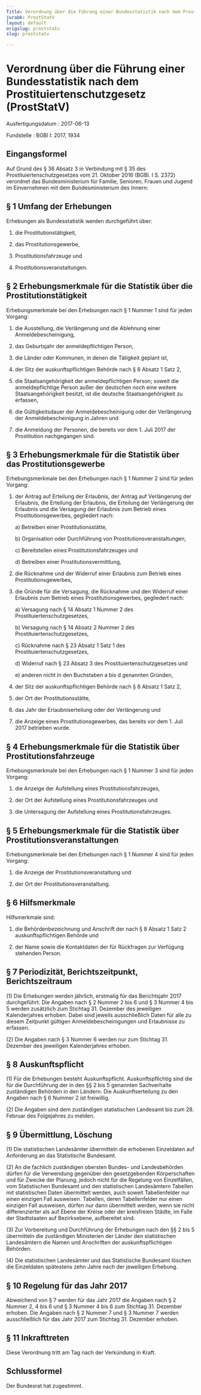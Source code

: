 ```yaml
---
Title: Verordnung über die Führung einer Bundesstatistik nach dem Prostituiertenschutzgesetz
jurabk: ProstStatV
layout: default
origslug: proststatv
slug: proststatv

---
```


# Verordnung über die Führung einer Bundesstatistik nach dem Prostituiertenschutzgesetz (ProstStatV)

Ausfertigungsdatum
:   2017-06-13

Fundstelle
:   BGBl I: 2017, 1934


## Eingangsformel

Auf Grund des § 36 Absatz 3 in Verbindung mit § 35 des Prostituiertenschutzgesetzes vom 21. Oktober 2016 (BGBl. I S. 2372) verordnet das Bundesministerium für Familie, Senioren, Frauen und Jugend im Einvernehmen mit dem Bundesministerium des Innern:


## § 1 Umfang der Erhebungen

Erhebungen als Bundesstatistik werden durchgeführt über:

1.  die Prostitutionstätigkeit,


2.  das Prostitutionsgewerbe,


3.  Prostitutionsfahrzeuge und


4.  Prostitutionsveranstaltungen.





## § 2 Erhebungsmerkmale für die Statistik über die Prostitutionstätigkeit

Erhebungsmerkmale bei den Erhebungen nach § 1 Nummer 1 sind für jeden Vorgang:

1.  die Ausstellung, die Verlängerung und die Ablehnung einer Anmeldebescheinigung,


2.  das Geburtsjahr der anmeldepflichtigen Person,


3.  die Länder oder Kommunen, in denen die Tätigkeit geplant ist,


4.  der Sitz der auskunftspflichtigen Behörde nach § 8 Absatz 1 Satz 2,


5.  die Staatsangehörigkeit der anmeldepflichtigen Person; soweit die anmeldepflichtige Person außer der deutschen noch eine weitere Staatsangehörigkeit besitzt, ist die deutsche Staatsangehörigkeit zu erfassen,


6.  die Gültigkeitsdauer der Anmeldebescheinigung oder der Verlängerung der Anmeldebescheinigung in Jahren und


7.  die Anmeldung der Personen, die bereits vor dem 1. Juli 2017 der Prostitution nachgegangen sind.





## § 3 Erhebungsmerkmale für die Statistik über das Prostitutionsgewerbe

Erhebungsmerkmale bei den Erhebungen nach § 1 Nummer 2 sind für jeden Vorgang:

1.  der Antrag auf Erteilung der Erlaubnis, der Antrag auf Verlängerung der Erlaubnis, die Erteilung der Erlaubnis, die Erteilung der Verlängerung der Erlaubnis und die Versagung der Erlaubnis zum Betrieb eines Prostitutionsgewerbes, gegliedert nach:

    a)  Betreiben einer Prostitutionsstätte,


    b)  Organisation oder Durchführung von Prostitutionsveranstaltungen,


    c)  Bereitstellen eines Prostitutionsfahrzeuges und


    d)  Betreiben einer Prostitutionsvermittlung,





2.  die Rücknahme und der Widerruf einer Erlaubnis zum Betrieb eines Prostitutionsgewerbes,


3.  die Gründe für die Versagung, die Rücknahme und den Widerruf einer Erlaubnis zum Betrieb eines Prostitutionsgewerbes, gegliedert nach:

    a)  Versagung nach § 14 Absatz 1 Nummer 2 des Prostituiertenschutzgesetzes,


    b)  Versagung nach § 14 Absatz 2 Nummer 2 des Prostituiertenschutzgesetzes,


    c)  Rücknahme nach § 23 Absatz 1 Satz 1 des Prostituiertenschutzgesetzes,


    d)  Widerruf nach § 23 Absatz 3 des Prostituiertenschutzgesetzes und


    e)  anderen nicht in den Buchstaben a bis d genannten Gründen,





4.  der Sitz der auskunftspflichtigen Behörde nach § 8 Absatz 1 Satz 2,


5.  der Ort der Prostitutionsstätte,


6.  das Jahr der Erlaubniserteilung oder der Verlängerung und


7.  die Anzeige eines Prostitutionsgewerbes, das bereits vor dem 1. Juli 2017 betrieben wurde.





## § 4 Erhebungsmerkmale für die Statistik über Prostitutionsfahrzeuge

Erhebungsmerkmale bei den Erhebungen nach § 1 Nummer 3 sind für jeden Vorgang:

1.  die Anzeige der Aufstellung eines Prostitutionsfahrzeuges,


2.  der Ort der Aufstellung eines Prostitutionsfahrzeuges und


3.  die Untersagung der Aufstellung eines Prostitutionsfahrzeuges.





## § 5 Erhebungsmerkmale für die Statistik über Prostitutionsveranstaltungen

Erhebungsmerkmale bei den Erhebungen nach § 1 Nummer 4 sind für jeden Vorgang:

1.  die Anzeige der Prostitutionsveranstaltung und


2.  der Ort der Prostitutionsveranstaltung.





## § 6 Hilfsmerkmale

Hilfsmerkmale sind:

1.  die Behördenbezeichnung und Anschrift der nach § 8 Absatz 1 Satz 2 auskunftspflichtigen Behörde und


2.  der Name sowie die Kontaktdaten der für Rückfragen zur Verfügung stehenden Person.





## § 7 Periodizität, Berichtszeitpunkt, Berichtszeitraum

(1) Die Erhebungen werden jährlich, erstmalig für das Berichtsjahr 2017 durchgeführt. Die Angaben nach § 2 Nummer 2 bis 6 und § 3 Nummer 4 bis 5 werden zusätzlich zum Stichtag 31. Dezember des jeweiligen Kalenderjahres erhoben. Dabei sind jeweils ausschließlich Daten für alle zu diesem Zeitpunkt gültigen Anmeldebescheinigungen und Erlaubnisse zu erfassen.

(2) Die Angaben nach § 3 Nummer 6 werden nur zum Stichtag 31. Dezember des jeweiligen Kalenderjahres erhoben.


## § 8 Auskunftspflicht

(1) Für die Erhebungen besteht Auskunftspflicht. Auskunftspflichtig sind die für die Durchführung der in den §§ 2 bis 5 genannten Sachverhalte zuständigen Behörden in den Ländern. Die Auskunftserteilung zu den Angaben nach § 6 Nummer 2 ist freiwillig.

(2) Die Angaben sind dem zuständigen statistischen Landesamt bis zum 28. Februar des Folgejahres zu melden.


## § 9 Übermittlung, Löschung

(1) Die statistischen Landesämter übermitteln die erhobenen Einzeldaten auf Anforderung an das Statistische Bundesamt.

(2) An die fachlich zuständigen obersten Bundes- und Landesbehörden dürfen für die Verwendung gegenüber den gesetzgebenden Körperschaften und für Zwecke der Planung, jedoch nicht für die Regelung von Einzelfällen, vom Statistischen Bundesamt und den statistischen Landesämtern Tabellen mit statistischen Daten übermittelt werden, auch soweit Tabellenfelder nur einen einzigen Fall ausweisen. Tabellen, deren Tabellenfelder nur einen einzigen Fall ausweisen, dürfen nur dann übermittelt werden, wenn sie nicht differenzierter als auf Ebene der Kreise oder der kreisfreien Städte, im Falle der Stadtstaaten auf Bezirksebene, aufbereitet sind.

(3) Zur Vorbereitung und Durchführung der Erhebungen nach den §§ 2 bis 5 übermitteln die zuständigen Ministerien der Länder den statistischen Landesämtern die Namen und Anschriften der auskunftspflichtigen Behörden.

(4) Die statistischen Landesämter und das Statistische Bundesamt löschen die Einzeldaten spätestens zehn Jahre nach der jeweiligen Erhebung.


## § 10 Regelung für das Jahr 2017

Abweichend von § 7 werden für das Jahr 2017 die Angaben nach § 2 Nummer 2, 4 bis 6 und § 3 Nummer 4 bis 6 zum Stichtag 31. Dezember erhoben. Die Angaben nach § 2 Nummer 7 und § 3 Nummer 7 werden ausschließlich für das Jahr 2017 zum Stichtag 31. Dezember erhoben.


## § 11 Inkrafttreten

Diese Verordnung tritt am Tag nach der Verkündung in Kraft.


## Schlussformel

Der Bundesrat hat zugestimmt.

